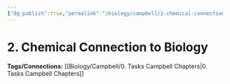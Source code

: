 ```yaml
---
{"dg-publish":true,"permalink":"/biology/campbell/2-chemical-connection-to-biology/","dgHomeLink":true,"dgPassFrontmatter":true}
---
```


# 2. Chemical Connection to Biology
**Tags/Connections:**
[[Biology/Campbell/0. Tasks Campbell Chapters|0. Tasks Campbell Chapters]]